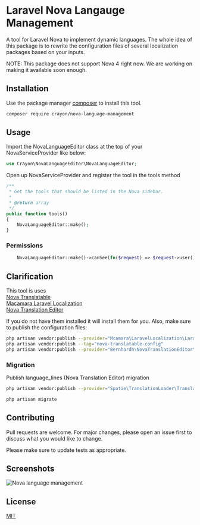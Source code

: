 # Laravel Nova Langauge Management

A tool for Laravel Nova to implement dynamic languages. The whole idea of this package is to rewrite the configuration files of several localization packages based on your inputs.

NOTE: This package does not support Nova 4 right now. We are working on making it available soon enough.

## Installation

Use the package manager [composer](https://pip.pypa.io/en/stable/) to install this tool.

```bash
composer require crayon/nova-language-management
```

## Usage
Import the NovaLanguageEditor class at the top of your NovaServiceProvider like below:
```php
use Crayon\NovaLanguageEditor\NovaLanguageEditor;
```

Open up NovaServiceProvider and register the tool in the tools method

```php
/**
 * Get the tools that should be listed in the Nova sidebar.
 *
 * @return array
 */
public function tools()
{
    NovaLanguageEditor::make();
}
```
### Permissions
```php
    NovaLanguageEditor::make()->canSee(fn($request) => $request->user()->isSuperAdmin()),
```

## Clarification

This tool is  uses \
[Nova Translatable](https://github.com/optimistdigital/nova-translatable)\
[Macamara Laravel Localization](https://github.com/mcamara/laravel-localization)\
[Nova Translation Editor](https://github.com/bernhardh/nova-translation-editor)

If you do not have them installed it will install them for you. Also, make sure to publish the configuration files:

```bash
php artisan vendor:publish --provider="Mcamara\LaravelLocalization\LaravelLocalizationServiceProvider"
php artisan vendor:publish --tag="nova-translatable-config"
php artisan vendor:publish --provider="Bernhardh\NovaTranslationEditor\ToolServiceProvider"
```

### Migration
Publish language_lines (Nova Translation Editor) migration
```bash
php artisan vendor:publish --provider="Spatie\TranslationLoader\TranslationServiceProvider" --tag="migrations"
```

```bash
php artisan migrate
```

## Contributing
Pull requests are welcome. For major changes, please open an issue first to discuss what you would like to change.

Please make sure to update tests as appropriate.

## Screenshots
![Nova language management](https://i.imgur.com/BXESFKc.png)

## License
[MIT](https://choosealicense.com/licenses/mit/)
